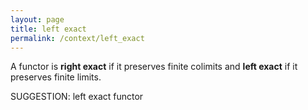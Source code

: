 ```yaml
---
layout: page
title: left exact
permalink: /context/left_exact
---
```


A functor is **right exact** if it preserves finite colimits and **left exact** if it preserves finite limits.


SUGGESTION: left exact functor